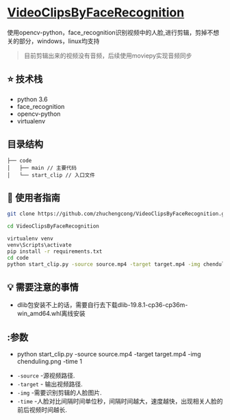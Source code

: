 
# [VideoClipsByFaceRecognition](https://github.com/zhuchengcong/VideoClipsByFaceRecognition.git)

使用opencv-python，face_recognition识别视频中的人脸,进行剪辑，剪掉不想关的部分，windows，linux均支持
> 目前剪辑出来的视频没有音频，后续使用moviepy实现音频同步

## :star: 技术栈

- python 3.6
- face_recognition
- opencv-python
- virtualenv

## 目录结构

```
├── code
│   ├── main // 主要代码
│   └── start_clip // 入口文件
```

## :rocket: 使用者指南

```bash
git clone https://github.com/zhuchengcong/VideoClipsByFaceRecognition.git

cd VideoClipsByFaceRecognition

virtualenv venv
venv\Scripts\activate
pip install -r requirements.txt
cd code
python start_clip.py -source source.mp4 -target target.mp4 -img chenduling.png -time 1
```

## :bulb: 需要注意的事情

- dlib包安装不上的话，需要自行去下载dlib-19.8.1-cp36-cp36m-win_amd64.whl离线安装



## :参数
- python start_clip.py -source source.mp4 -target target.mp4 -img chenduling.png -time 1
* `-source` -源视频路径.
* `-target` - 输出视频路径.
* `-img` -需要识别剪辑的人脸图片.
* `-time` -人脸对比间隔时间单位秒，间隔时间越大，速度越快，出现相关人脸的前后视频时间越长.

